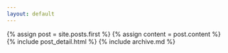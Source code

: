 ```yaml
---
layout: default
---
```


  {% assign post = site.posts.first %}
  {% assign content = post.content %}
  {% include post_detail.html %}
  {% include archive.md %}
